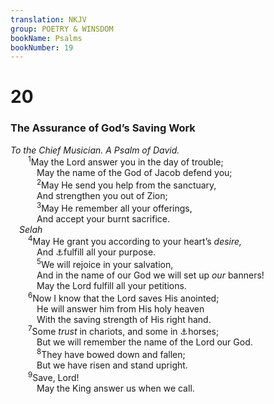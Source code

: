 ```yaml
---
translation: NKJV
group: POETRY & WINSDOM
bookName: Psalms 
bookNumber: 19
---
```


<div class="title"><h1>20</h1><h3>The Assurance of God’s Saving Work</h3><i>To the Chief Musician. A Psalm of David.</i></div>
<span class="verse thi_20_1">  <sup>1</sup>May the Lord answer you in the day of trouble;<br/>   May the name of the God of Jacob defend you;<br/></span>
<span class="verse thi_20_2">   <sup>2</sup>May He send you help from the sanctuary,<br/>   And strengthen you out of Zion;<br/></span>
<span class="verse thi_20_3">   <sup>3</sup>May He remember all your offerings,<br/>   And accept your burnt sacrifice.<br/> <i>Selah</i><br/></span>
<span class="verse thi_20_4">  <sup>4</sup>May He grant you according to your heart’s <i>desire,</i><br/>   And <a data-toggle="tooltip" data-placement="bottom" title="Ps. 21:2">⚓</a>fulfill all your purpose.<br/></span>
<span class="verse thi_20_5">   <sup>5</sup>We will rejoice in your salvation,<br/>   And in the name of our God we will set up <i>our</i> banners!<br/>   May the Lord fulfill all your petitions.<br/></span>
<span class="verse thi_20_6">  <sup>6</sup>Now I know that the Lord saves His anointed;<br/>   He will answer him from His holy heaven<br/>   With the saving strength of His right hand.<br/></span>
<span class="verse thi_20_7">  <sup>7</sup>Some <i>trust</i> in chariots, and some in <a data-toggle="tooltip" data-placement="bottom" title="Deut. 20:1; Ps. 33:16, 17; Prov. 21:31; Is. 31:1">⚓</a>horses;<br/>   But we will remember the name of the Lord our God.<br/></span>
<span class="verse thi_20_8">   <sup>8</sup>They have bowed down and fallen;<br/>   But we have risen and stand upright.<br/></span>
<span class="verse thi_20_9">  <sup>9</sup>Save, Lord!<br/>   May the King answer us when we call.<br/></span>
